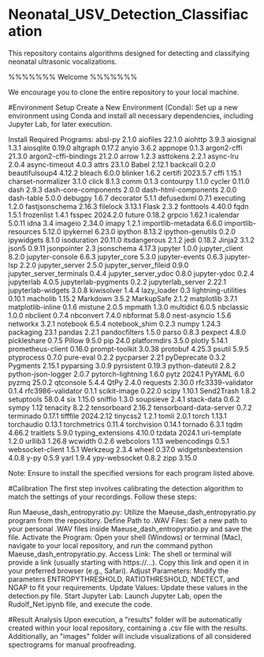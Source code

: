 # Neonatal_USV_Detection_Classifiacation
This repository contains algorithms designed for detecting and classifying neonatal ultrasonic vocalizations.

%%%%%%%
Welcome
%%%%%%%

We encourage you to clone the entire repository to your local machine.

#Environment Setup
Create a New Environment (Conda): Set up a new environment using Conda and install all necessary dependencies, including Jupyter Lab, for later execution.

Install Required Programs:
absl-py                  2.1.0
aiofiles                 22.1.0
aiohttp                  3.9.3
aiosignal                1.3.1
aiosqlite                0.19.0
altgraph                 0.17.2
anyio                    3.6.2
appnope                  0.1.3
argon2-cffi              21.3.0
argon2-cffi-bindings     21.2.0
arrow                    1.2.3
asttokens                2.2.1
async-lru                2.0.4
async-timeout            4.0.3
attrs                    23.1.0
Babel                    2.12.1
backcall                 0.2.0
beautifulsoup4           4.12.2
bleach                   6.0.0
blinker                  1.6.2
certifi                  2023.5.7
cffi                     1.15.1
charset-normalizer       3.1.0
click                    8.1.3
comm                     0.1.3
contourpy                1.1.0
cycler                   0.11.0
dash                     2.9.3
dash-core-components     2.0.0
dash-html-components     2.0.0
dash-table               5.0.0
debugpy                  1.6.7
decorator                5.1.1
defusedxml               0.7.1
executing                1.2.0
fastjsonschema           2.16.3
filelock                 3.13.1
Flask                    2.3.2
fonttools                4.40.0
fqdn                     1.5.1
frozenlist               1.4.1
fsspec                   2024.2.0
future                   0.18.2
grpcio                   1.62.1
icalendar                5.0.11
idna                     3.4
imageio                  2.34.0
imapy                    1.2.1
importlib-metadata       6.6.0
importlib-resources      5.12.0
ipykernel                6.23.0
ipython                  8.13.2
ipython-genutils         0.2.0
ipywidgets               8.1.0
isoduration              20.11.0
itsdangerous             2.1.2
jedi                     0.18.2
Jinja2                   3.1.2
json5                    0.9.11
jsonpointer              2.3
jsonschema               4.17.3
jupyter                  1.0.0
jupyter_client           8.2.0
jupyter-console          6.6.3
jupyter_core             5.3.0
jupyter-events           0.6.3
jupyter-lsp              2.2.0
jupyter_server           2.5.0
jupyter_server_fileid    0.9.0
jupyter_server_terminals 0.4.4
jupyter_server_ydoc      0.8.0
jupyter-ydoc             0.2.4
jupyterlab               4.0.5
jupyterlab-pygments      0.2.2
jupyterlab_server        2.22.1
jupyterlab-widgets       3.0.8
kiwisolver               1.4.4
lazy_loader              0.3
lightning-utilities      0.10.1
macholib                 1.15.2
Markdown                 3.5.2
MarkupSafe               2.1.2
matplotlib               3.7.1
matplotlib-inline        0.1.6
mistune                  2.0.5
mpmath                   1.3.0
multidict                6.0.5
nbclassic                1.0.0
nbclient                 0.7.4
nbconvert                7.4.0
nbformat                 5.8.0
nest-asyncio             1.5.6
networkx                 3.2.1
notebook                 6.5.4
notebook_shim            0.2.3
numpy                    1.24.3
packaging                23.1
pandas                   2.2.1
pandocfilters            1.5.0
parso                    0.8.3
pexpect                  4.8.0
pickleshare              0.7.5
Pillow                   9.5.0
pip                      24.0
platformdirs             3.5.0
plotly                   5.14.1
prometheus-client        0.16.0
prompt-toolkit           3.0.38
protobuf                 4.25.3
psutil                   5.9.5
ptyprocess               0.7.0
pure-eval                0.2.2
pycparser                2.21
pyDeprecate              0.3.2
Pygments                 2.15.1
pyparsing                3.0.9
pyrsistent               0.19.3
python-dateutil          2.8.2
python-json-logger       2.0.7
pytorch-lightning        1.6.0
pytz                     2024.1
PyYAML                   6.0
pyzmq                    25.0.2
qtconsole                5.4.4
QtPy                     2.4.0
requests                 2.30.0
rfc3339-validator        0.1.4
rfc3986-validator        0.1.1
scikit-image             0.22.0
scipy                    1.10.1
Send2Trash               1.8.2
setuptools               58.0.4
six                      1.15.0
sniffio                  1.3.0
soupsieve                2.4.1
stack-data               0.6.2
sympy                    1.12
tenacity                 8.2.2
tensorboard              2.16.2
tensorboard-data-server  0.7.2
terminado                0.17.1
tifffile                 2024.2.12
tinycss2                 1.2.1
tomli                    2.0.1
torch                    1.13.1
torchaudio               0.13.1
torchmetrics             0.11.4
torchvision              0.14.1
tornado                  6.3.1
tqdm                     4.66.2
traitlets                5.9.0
typing_extensions        4.10.0
tzdata                   2024.1
uri-template             1.2.0
urllib3                  1.26.8
wcwidth                  0.2.6
webcolors                1.13
webencodings             0.5.1
websocket-client         1.5.1
Werkzeug                 2.3.4
wheel                    0.37.0
widgetsnbextension       4.0.8
y-py                     0.5.9
yarl                     1.9.4
ypy-websocket            0.8.2
zipp                     3.15.0

Note: Ensure to install the specified versions for each program listed above.

#Calibration
The first step involves calibrating the detection algorithm to match the settings of your recordings. Follow these steps:

Run Maeuse_dash_entropyratio.py: Utilize the Maeuse_dash_entropyratio.py program from the repository.
Define Path to .WAV Files: Set a new path to your personal .WAV files inside Maeuse_dash_entropyratio.py and save the file.
Activate the Program: Open your shell (Windows) or terminal (Mac), navigate to your local repository, and run the command python Maeuse_dash_entropyratio.py.
Access Link: The shell or terminal will provide a link (usually starting with https://...). Copy this link and open it in your preferred browser (e.g., Safari).
Adjust Parameters: Modify the parameters ENTROPYTHRESHOLD, RATIOTHRESHOLD, NDETECT, and NGAP to fit your requirements.
Update Values: Update these values in the detection.py file.
Start Jupyter Lab: Launch Jupyter Lab, open the Rudolf_Net.ipynb file, and execute the code.

#Result Analysis
Upon execution, a "results" folder will be automatically created within your local repository, containing a .csv file with the results. Additionally, an "images" folder will include visualizations of all considered spectrograms for manual proofreading.